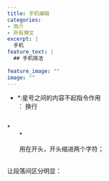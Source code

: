 ```yaml
---
title: 手机编辑
categories:
- 简介
- 所有博文
excerpt: |
  手机
feature_text: |
  ## 手机简洁
  
feature_image: ""
image: ""
---
```

*  *:星号之间的内容不起指令作用
*<br>*： 换行
<br>
*<div style="text-indent: 2em;">*

用在开头，开头缩进两个字符；*<div style="text-indent: 2em;">*
<br>
让段落间区分明显：*</div>*